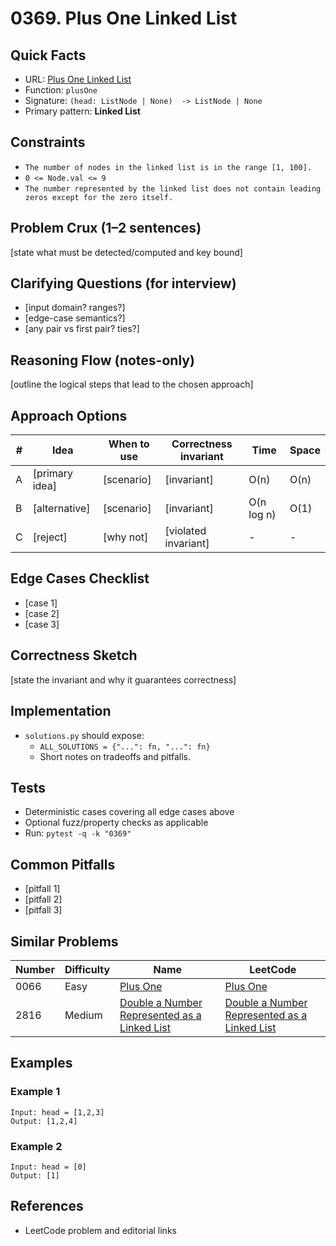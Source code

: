 # 0369. Plus One Linked List

## Quick Facts

- URL: [Plus One Linked List](https://leetcode.com/problems/plus-one-linked-list/)
- Function: `plusOne`
- Signature: `(head: ListNode | None)  -> ListNode | None`
- Primary pattern: **Linked List**

## Constraints

- `The number of nodes in the linked list is in the range [1, 100].`
- `0 <= Node.val <= 9`
- `The number represented by the linked list does not contain leading zeros except for the zero itself.`

## Problem Crux (1–2 sentences)

[state what must be detected/computed and key bound]

## Clarifying Questions (for interview)

- [input domain? ranges?]
- [edge-case semantics?]
- [any pair vs first pair? ties?]

## Reasoning Flow (notes-only)

[outline the logical steps that lead to the chosen approach]

## Approach Options

| #   | Idea           | When to use | Correctness invariant | Time       | Space |
| --- | -------------- | ----------- | --------------------- | ---------- | ----- |
| A   | [primary idea] | [scenario]  | [invariant]           | O(n)       | O(n)  |
| B   | [alternative]  | [scenario]  | [invariant]           | O(n log n) | O(1)  |
| C   | [reject]       | [why not]   | [violated invariant]  | -          | -     |

## Edge Cases Checklist

- [case 1]
- [case 2]
- [case 3]

## Correctness Sketch

[state the invariant and why it guarantees correctness]

## Implementation

- `solutions.py` should expose:
    - `ALL_SOLUTIONS = {"...": fn, "...": fn}`
    - Short notes on tradeoffs and pitfalls.

## Tests

- Deterministic cases covering all edge cases above
- Optional fuzz/property checks as applicable
- Run: `pytest -q -k "0369"`

## Common Pitfalls

- [pitfall 1]
- [pitfall 2]
- [pitfall 3]

## Similar Problems

| Number | Difficulty | Name                                                                                                           | LeetCode                                                                                                                    |
| ------ | ---------- | -------------------------------------------------------------------------------------------------------------- | --------------------------------------------------------------------------------------------------------------------------- |
| 0066   | Easy       | [Plus One](../0066-plus-one/readme.md)                                                                         | [Plus One](https://leetcode.com/problems/plus-one/)                                                                         |
| 2816   | Medium     | [Double a Number Represented as a Linked List](../2816-double-a-number-represented-as-a-linked-list/readme.md) | [Double a Number Represented as a Linked List](https://leetcode.com/problems/double-a-number-represented-as-a-linked-list/) |

## Examples

### Example 1

```text
Input: head = [1,2,3]
Output: [1,2,4]
```

### Example 2

```text
Input: head = [0]
Output: [1]
```

## References

- LeetCode problem and editorial links
